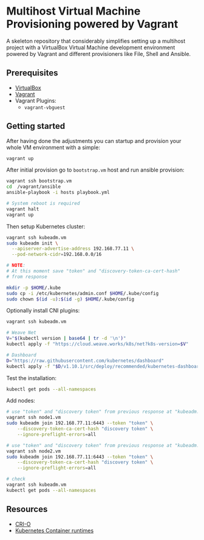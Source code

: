 # Multihost Virtual Machine Provisioning powered by Vagrant

A skeleton repository that considerably simplifies setting up a
multihost project with a VirtualBox Virtual Machine development
environment powered by Vagrant and different provisioners like File,
Shell and Ansible.

## Prerequisites

- [VirtualBox](https://virtualbox.org/)
- [Vagrant](https://vagrantup.com/)
- Vagrant Plugins:
  - `vagrant-vbguest`

## Getting started

After having done the adjustments you can startup and provision your
whole VM environment with a simple:

```bash
vagrant up
```

After initial provision go to `bootstrap.vm` host and run ansible provision:

```bash
vagrant ssh bootstrap.vm
cd  /vagrant/ansible
ansible-playbook -i hosts playbook.yml

# System reboot is required
vagrant halt
vagrant up
```

Then setup Kubernetes cluster:

```bash
vagrant ssh kubeadm.vm
sudo kubeadm init \
  --apiserver-advertise-address 192.168.77.11 \
  --pod-network-cidr=192.168.0.0/16

# NOTE:
# At this moment save "token" and "discovery-token-ca-cert-hash"
# from response

mkdir -p $HOME/.kube
sudo cp -i /etc/kubernetes/admin.conf $HOME/.kube/config
sudo chown $(id -u):$(id -g) $HOME/.kube/config
```

Optionally install CNI plugins:

```bash
vagrant ssh kubeadm.vm

# Weave Net
V="$(kubectl version | base64 | tr -d '\n')"
kubectl apply -f "https://cloud.weave.works/k8s/net?k8s-version=$V"

# Dashboard
D="https://raw.githubusercontent.com/kubernetes/dashboard"
kubectl apply -f "$D/v1.10.1/src/deploy/recommended/kubernetes-dashboard.yaml"
```

Test the installation:

```bash
kubectl get pods --all-namespaces
```

Add nodes:
```bash
# use "token" and "discovery token" from previous response at "kubeadm.vm" node
vagrant ssh node1.vm
sudo kubeadm join 192.168.77.11:6443 --token "token" \
    --discovery-token-ca-cert-hash "discovery token" \
    --ignore-preflight-errors=all
```

```bash
# use "token" and "discovery token" from previous response at "kubeadm.vm" node
vagrant ssh node2.vm
sudo kubeadm join 192.168.77.11:6443 --token "token" \
    --discovery-token-ca-cert-hash "discovery token" \
    --ignore-preflight-errors=all
```

```bash
# check
vagrant ssh kubeadm.vm
kubectl get pods --all-namespaces
```

## Resources

- [CRI-O](https://cri-o.io/)
- [Kubernetes Container runtimes](https://kubernetes.io/docs/setup/production-environment/container-runtimes/)
